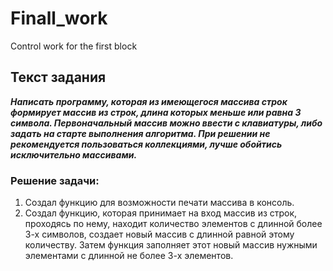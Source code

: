 # Finall_work
Control work for the first block

## Текст задания

***Написать программу, которая из имеющегося массива строк формирует массив из строк, длина которых меньше или равна 3 символа. Первоначальный массив можно ввести с клавиатуры, либо задать на старте выполнения алгоритма. При решении не рекомендуется пользоваться коллекциями, лучше обойтись исключительно массивами.***

### Решение задачи:

1. Создал функцию для возможности печати массива в консоль.
2. Создал функцию, которая принимает на вход массив из строк, проходясь по нему, находит количество элементов с длинной более 3-х символов, создает новый массив с длинной равной этому количеству. Затем функция заполняет этот новый массив нужными элементами с длинной не более 3-х элементов.
